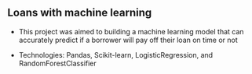 
## Loans with machine learning

- This project was aimed to building a machine learning model that can accurately predict if a borrower will pay off their loan on time or not

- Technologies: Pandas, Scikit-learn, LogisticRegression, and RandomForestClassifier


```python

```
